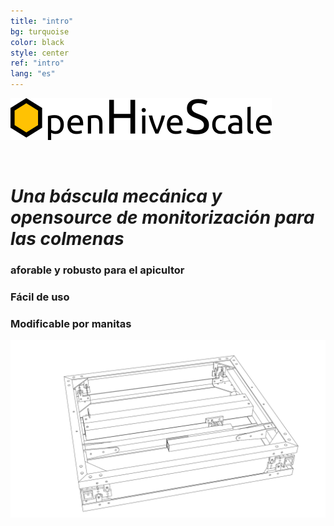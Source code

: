 ```yaml
---
title: "intro"
bg: turquoise
color: black
style: center
ref: "intro"
lang: "es"
---
```

![logo](img/logo.png)

<br />

# *Una báscula mecánica y opensource de monitorización para las colmenas*

### aforable y robusto para el apicultor

### Fácil de uso

### Modificable por manitas

![wireframe](img/4.7_freestyle_render_transparent.png)
